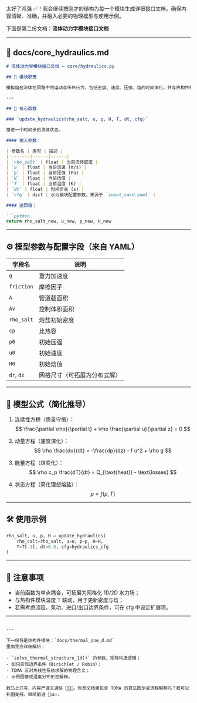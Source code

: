 太好了鸿强 ✅！我会继续按刚才的结构为每一个模块生成详细接口文档，确保内容清晰、准确，并融入必要的物理模型与使用示例。

下面是第二份文档：**流体动力学模块接口文档**

---

## 📘 docs/core_hydraulics.md

```markdown
# 流体动力学模块接口文档 — core/hydraulics.py

## 🧠 模块职责

模拟熔盐流体在回路中的运动与传热行为，包括密度、速度、压强、焓的时间演化，并与热构件模块耦合。

---

## 🔧 核心函数

### `update_hydraulics(rho_salt, u, p, H, T, dt, cfg)`

推进一个时间步的流体状态。

#### 输入参数：

| 参数名 | 类型 | 描述 |
|--------|------|------|
| `rho_salt` | float | 当前流体密度 |
| `u` | float | 当前流速 (m/s) |
| `p` | float | 当前压强 (Pa) |
| `H` | float | 当前焓值 |
| `T` | float | 当前温度 (K) |
| `dt` | float | 时间步长 (s) |
| `cfg` | dict | 水力模块配置参数，来源于 `input_card.yaml` |

#### 返回值：

```python
return rho_salt_new, u_new, p_new, H_new
```

---

## ⚙️ 模型参数与配置字段（来自 YAML）

| 字段名 | 说明 |
|--------|------|
| `g` | 重力加速度 |
| `friction` | 摩擦因子 |
| `A` | 管道截面积 |
| `Av` | 控制体积面积 |
| `rho_salt` | 熔盐初始密度 |
| `cp` | 比热容 |
| `p0` | 初始压强 |
| `u0` | 初始速度 |
| `H0` | 初始焓值 |
| `dr`, `dz` | 网格尺寸（可拓展为分布式解） |

---

## 🔬 模型公式（简化推导）

1. 连续性方程（质量守恒）：
   $$
   \frac{\partial \rho}{\partial t} + \rho \frac{\partial u}{\partial z} = 0
   $$

2. 动量方程（速度演化）：
   $$
   \rho \frac{du}{dt} = -\frac{dp}{dz} - f u^2 + \rho g
   $$

3. 能量方程（焓变化）：
   $$
   \rho c_p \frac{dT}{dt} = Q_{\text{heat}} - \text{losses}
   $$

4. 状态方程（简化理想熔盐）：
   $$
   p = f(\rho, T)
   $$

---

## 🛠️ 使用示例

```python
rho_salt, u, p, H = update_hydraulics(
    rho_salt=rho_salt, u=u, p=p, H=H,
    T=T[-1], dt=0.5, cfg=hydraulics_cfg
)
```

---

## 📌 注意事项

- 当前函数为单点耦合，可拓展为网格化 1D/2D 水力场；
- 与热构件模块温度 T 联动，用于更新密度与焓；
- 若需考虑流阻、泵功、进口/出口边界条件，可在 cfg 中设定扩展项。

---
```

---

下一份将是热构件模块：`docs/thermal_one_d.md`  
里面我会详细解析：

- `solve_thermal_structure_1d()` 的参数、矩阵构造逻辑；
- 如何实现边界条件（Dirichlet / Robin）；
- TDMA 三对角线性系统求解的物理含义；
- 示例图像或温度分布形态解释。

我马上开写，内容严谨又通俗 🧱🔥📘。你想文档里包含 TDMA 的算法图示或流程解释吗？我可以补图支持。继续前进 💼📊✍️。